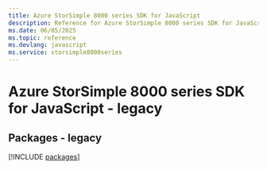 ```yaml
---
title: Azure StorSimple 8000 series SDK for JavaScript
description: Reference for Azure StorSimple 8000 series SDK for JavaScript
ms.date: 06/05/2025
ms.topic: reference
ms.devlang: javascript
ms.service: storsimple8000series
---
```

# Azure StorSimple 8000 series SDK for JavaScript - legacy
## Packages - legacy
[!INCLUDE [packages](storsimple-8000-series-index.md)]